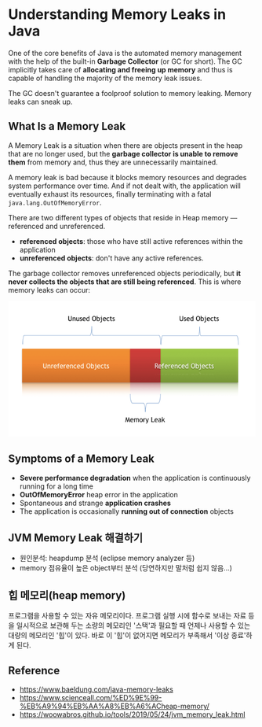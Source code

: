 # Understanding Memory Leaks in Java

One of the core benefits of Java is the automated memory management 
with the help of the built-in <b>Garbage Collector</b> (or GC for short). 
The GC implicitly takes care of <b>allocating and freeing up memory</b> 
and thus is capable of handling the majority of the memory leak issues.

The GC doesn't guarantee a foolproof solution to memory leaking. 
Memory leaks can sneak up.


## What Is a Memory Leak
A Memory Leak is a situation when there are objects present in the heap that are no longer used, 
but the <b>garbage collector is unable to remove them</b> from memory and, 
thus they are unnecessarily maintained.

A memory leak is bad because it blocks memory resources and degrades system performance over time. 
And if not dealt with, the application will eventually exhaust its resources, 
finally terminating with a fatal ```java.lang.OutOfMemoryError```.

There are two different types of objects that reside in Heap memory — referenced and unreferenced. 
- <b>referenced objects</b>: those who have still active references within the application
- <b>unreferenced objects</b>: don't have any active references.

The garbage collector removes unreferenced objects periodically, 
but <b>it never collects the objects that are still being referenced</b>. 
This is where memory leaks can occur:

![memory_leak_in_java_heap](img/memory_leak_in_java_heap.png)


## Symptoms of a Memory Leak
- <b>Severe performance degradation</b> when the application is continuously running for a long time
- <b>OutOfMemoryError</b> heap error in the application
- Spontaneous and strange <b>application crashes</b>
- The application is occasionally <b>running out of connection</b> objects


## JVM Memory Leak 해결하기
- 원인분석: heapdump 분석 (eclipse memory analyzer 등)
- memory 점유율이 높은 object부터 분석 (당연하지만 말처럼 쉽지 않음...)


## 힙 메모리(heap memory)
프로그램을 사용할 수 있는 자유 메모리이다. 
프로그램 실행 시에 함수로 보내는 자료 등을 일시적으로 보관해 두는 소량의 메모리인 '스택'과 필요할 때 언제나 사용할 수 있는 대량의 메모리인 '힙'이 있다. 
바로 이 '힙'이 없어지면 메모리가 부족해서 '이상 종료'하게 된다.



## Reference
- https://www.baeldung.com/java-memory-leaks
- https://www.scienceall.com/%ED%9E%99-%EB%A9%94%EB%AA%A8%EB%A6%ACheap-memory/
- https://woowabros.github.io/tools/2019/05/24/jvm_memory_leak.html
